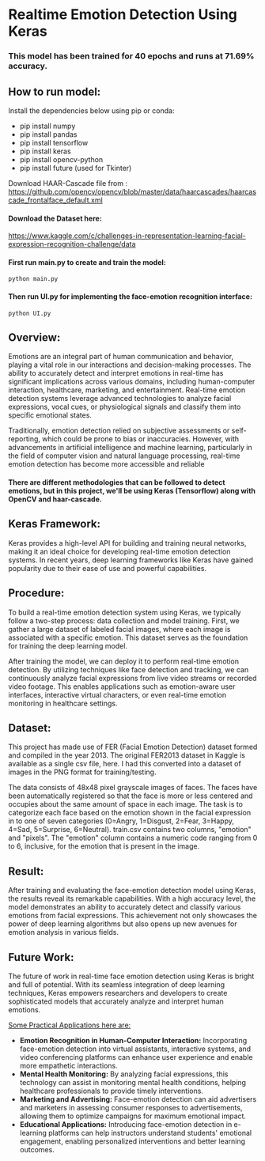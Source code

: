 # Realtime Emotion Detection Using Keras

### This model has been trained for 40 epochs and runs at 71.69% accuracy.
## How to run model:
Install the dependencies below using pip or conda:
* pip install numpy
* pip install pandas
* pip install tensorflow
* pip install keras
* pip install opencv-python
* pip install future (used for Tkinter)

Download HAAR-Cascade file from :
https://github.com/opencv/opencv/blob/master/data/haarcascades/haarcascade_frontalface_default.xml 

#### Download the Dataset here:
https://www.kaggle.com/c/challenges-in-representation-learning-facial-expression-recognition-challenge/data

#### First run main.py to create and train the model:
```
python main.py
```
#### Then run UI.py for implementing the face-emotion recognition interface:
```
python UI.py
```

## Overview:
Emotions are an integral part of human communication and behavior, playing a vital role in our interactions and decision-making processes. The ability to accurately detect and interpret emotions in real-time has significant implications across various domains, including human-computer interaction, healthcare, marketing, and entertainment. Real-time emotion detection systems leverage advanced technologies to analyze facial expressions, vocal cues, or physiological signals and classify them into specific emotional states.

Traditionally, emotion detection relied on subjective assessments or self-reporting, which could be prone to bias or inaccuracies. However, with advancements in artificial intelligence and machine learning, particularly in the field of computer vision and natural language processing, real-time emotion detection has become more accessible and reliable

#### There are different methodologies that can be followed to detect emotions, but in this project, we'll be using Keras (Tensorflow) along with OpenCV and haar-cascade.

## Keras Framework:
Keras provides a high-level API for building and training neural networks, making it an ideal choice for developing real-time emotion detection systems. 
In recent years, deep learning frameworks like Keras have gained popularity due to their ease of use and powerful capabilities. 

## Procedure:
To build a real-time emotion detection system using Keras, we typically follow a two-step process: data collection and model training. First, we gather a large dataset of labeled facial images, where each image is associated with a specific emotion. This dataset serves as the foundation for training the deep learning model. 

After training the model, we can deploy it to perform real-time emotion detection. By utilizing techniques like face detection and tracking, we can continuously analyze facial expressions from live video streams or recorded video footage. This enables applications such as emotion-aware user interfaces, interactive virtual characters, or even real-time emotion monitoring in healthcare settings.

## Dataset:
This project has made use of FER (Facial Emotion Detection) dataset formed and compiled in the year 2013. The original FER2013 dataset in Kaggle is available as a single csv file, here. I had this converted into a dataset of images in the PNG format for training/testing. 

The data consists of 48x48 pixel grayscale images of faces. The faces have been automatically registered so that the face is more or less centered and occupies about the same amount of space in each image. The task is to categorize each face based on the emotion shown in the facial expression in to one of seven categories (0=Angry, 1=Disgust, 2=Fear, 3=Happy, 4=Sad, 5=Surprise, 6=Neutral). 
train.csv contains two columns, "emotion" and "pixels". The "emotion" column contains a numeric code ranging from 0 to 6, inclusive, for the emotion that is present in the image. 

## Result:
After training and evaluating the face-emotion detection model using Keras, the results reveal its remarkable capabilities. With a high accuracy level, the model demonstrates an ability to accurately detect and classify various emotions from facial expressions. This achievement not only showcases the power of deep learning algorithms but also opens up new avenues for emotion analysis in various fields.


## Future Work:
The future of work in real-time face emotion detection using Keras is bright and full of potential. With its seamless integration of deep learning techniques, Keras empowers researchers and developers to create sophisticated models that accurately analyze and interpret human emotions.

<ins>Some Practical Applications here are:</ins>
* <b>Emotion Recognition in Human-Computer Interaction:</b> Incorporating face-emotion detection into virtual assistants, interactive systems, and video conferencing platforms can enhance user experience and enable more empathetic interactions.<br>
* <b>Mental Health Monitoring:</b> By analyzing facial expressions, this technology can assist in monitoring mental health conditions, helping healthcare professionals to provide timely interventions.<br>
* <b>Marketing and Advertising:</b> Face-emotion detection can aid advertisers and marketers in assessing consumer responses to advertisements, allowing them to optimize campaigns for maximum emotional impact.<br>
* <b>Educational Applications:</b> Introducing face-emotion detection in e-learning platforms can help instructors understand students' emotional engagement, enabling personalized interventions and better learning outcomes.<br>





